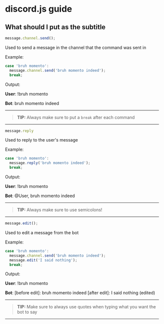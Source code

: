 # discord.js guide

## What should I put as the subtitle

```js
message.channel.send();
```

Used to send a message in the channel that the command was sent in

Example:

```js
case 'bruh momento':
  message.channel.send('bruh momento indeed');
  break;
```

Output:

**User**: !bruh momento

**Bot**: bruh momento indeed

---
> **TIP:** Always make sure to put a `break` after each command
---
```js
message.reply
```
Used to reply to the user's message

Example:
```js
case 'bruh momento':
  message.reply('bruh momento indeed');
  break;
```

Output:

**User**: !bruh momento

**Bot**: @User, bruh momento indeed

---

>**TIP:** Always make sure to use semicolons!
---
```js
message.edit();
```
Used to edit a message from the bot

Example:
```js
case 'bruh momento':
  message.channel.send('bruh momento indeed');
  message.edit('I said nothing');
  break;
```
Output:

**User**: !bruh momento

**Bot**: [before edit]: bruh momento indeed [after edit]: I said nothing (edited)

---
> **TIP:** Make sure to always use quotes when typing what you want the bot to say
---
